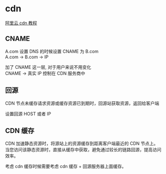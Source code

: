 # cdn

[阿里云 cdn 教程](https://help.aliyun.com/document_detail/141973.html?spm=a2c4g.11186623.6.542.71441d1bRBaaQp)

## CNAME

A.com 设置 DNS 的时候设置 CNAME 为 B.com  
A.com -> B.com -> IP

加了 CNAME 这一层, 对于用户来说不用变化  
CNAME -> 真实 IP 控制在 CDN 服务商中

## 回源

CDN 节点未缓存请求资源或缓存资源已到期时，回源站获取资源，返回给客户端

设置回源 HOST 或者 IP

## CDN 缓存

CDN 加速静态资源时，将源站上的资源缓存到距离客户端最近的 CDN 节点上。  
当您访问该静态资源时，直接从缓存中获取，避免通过较长的链路回源，提高访问效率。

考虑 cdn 缓存时候需要考虑 cdn 缓存 + 回源服务器上面缓存。
